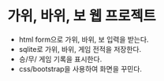 # 가위, 바위, 보 웹 프로젝트

* html form으로 가위, 바위, 보 입력을 받는다.
* sqlite로 가위, 바위, 게임 전적을 저장한다.
* 승/무/ 게임 기록을 표시한다.
* css/bootstrap을 사용하여 화면을 꾸민다.